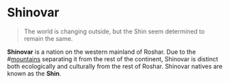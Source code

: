 # Shinovar
> The world is changing outside, but the Shin seem determined to remain the same.

**Shinovar** is a nation on the western mainland of Roshar. Due to the #[mountains](locations/misted-mountains) separating it from the rest of the continent, Shinovar is distinct both ecologically and culturally from the rest of Roshar. Shinovar natives are known as the **Shin**.
